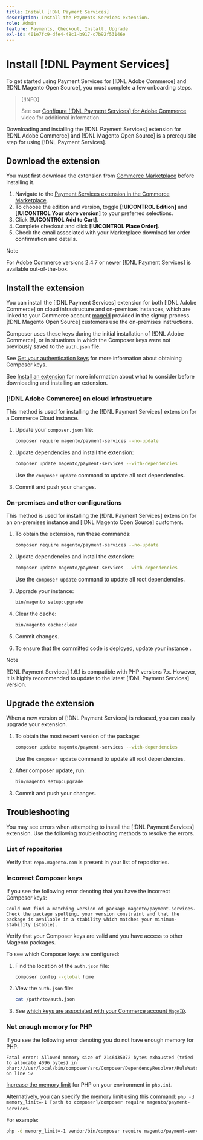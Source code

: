 ```yaml
---
title: Install [!DNL Payment Services]
description: Install the Payments Services extension.
role: Admin
feature: Payments, Checkout, Install, Upgrade
exl-id: 401e7fc9-dfe4-48c1-b917-c7b92f53146e
---
```

# Install [!DNL Payment Services]

To get started using Payment Services for [!DNL Adobe Commerce] and [!DNL Magento Open Source], you must complete a few onboarding steps.

>[!INFO]
>
> See our [Configure [!DNL Payment Services] for Adobe Commerce](https://experienceleague.adobe.com/en/docs/commerce-learn/tutorials/admin/adobe-commerce-services/configure-adobe-payment-services) video for additional information.

Downloading and installing the [!DNL Payment Services] extension for [!DNL Adobe Commerce] and [!DNL Magento Open Source] is a prerequisite step for using [!DNL Payment Services].

## Download the extension

You must first download the extension from [Commerce Marketplace](https://experienceleague.adobe.com/docs/commerce-admin/start/resources/commerce-marketplace.html) before installing it.

1. Navigate to the [Payment Services extension in the Commerce Marketplace](https://commercemarketplace.adobe.com/magento-payment-services.html).
1. To choose the edition and version, toggle **[!UICONTROL Edition]** and **[!UICONTROL Your store version]** to your preferred selections.
1. Click **[!UICONTROL Add to Cart]**.
1. Complete checkout and click **[!UICONTROL Place Order]**.
1. Check the email associated with your Marketplace download for order confirmation and details.

>[!NOTE]
>
> For Adobe Commerce versions 2.4.7 or newer [!DNL Payment Services] is available out-of-the-box.

## Install the extension

You can install the [!DNL Payment Services] extension for both [!DNL Adobe Commerce] on cloud infrastructure and on-premises instances, which are linked to your Commerce account [mageid](https://developer.adobe.com/commerce/marketplace/guides/sellers/profile-information/#access-keys) provided in the signup process.
[!DNL Magento Open Source] customers use the on-premises instructions.

Composer uses these keys during the initial installation of [!DNL Adobe Commerce], or in situations in which the Composer keys were not previously saved to the `auth.json` file.

See [Get your authentication keys](https://experienceleague.adobe.com/en/docs/commerce-operations/installation-guide/prerequisites/authentication-keys) for more information about obtaining Composer keys.

See [Install an extension](https://experienceleague.adobe.com/en/docs/commerce-operations/installation-guide/tutorials/extensions) for more information about what to consider before downloading and installing an extension.

### [!DNL Adobe Commerce] on cloud infrastructure

This method is used for installing the [!DNL Payment Services] extension for a Commerce Cloud instance.

1. Update your `composer.json` file:

   ```bash
   composer require magento/payment-services --no-update
   ```

1. Update dependencies and install the extension:

   ```bash
   composer update magento/payment-services --with-dependencies
   ```

   Use the `composer update` command to update all root dependencies.

1. Commit and push your changes.

### On-premises and other configurations

This method is used for installing the [!DNL Payment Services] extension for an on-premises instance and [!DNL Magento Open Source] customers.

1. To obtain the extension, run these commands:

   ```bash
   composer require magento/payment-services --no-update
   ```

1. Update dependencies and install the extension:

   ```bash
   composer update magento/payment-services --with-dependencies
   ```

   Use the `composer update` command to update all root dependencies.

1. Upgrade your instance:

   ```bash
   bin/magento setup:upgrade
   ```

1. Clear the cache:

   ```bash
   bin/magento cache:clean
   ```

1. Commit changes.
1. To ensure that the committed code is deployed, update your instance .

>[!NOTE]
>
> [!DNL Payment Services] 1.6.1 is compatible with PHP versions 7.x. However, it is highly recommended to update to the latest [!DNL Payment Services] version.

## Upgrade the extension

When a new version of [!DNL Payment Services] is released, you can easily upgrade your extension.

1. To obtain the most recent version of the package:

   ```bash
   composer update magento/payment-services --with-dependencies
   ```

   Use the `composer update` command to update all root dependencies.

1. After composer update, run: 

   ```bash
   bin/magento setup:upgrade
   ```

1. Commit and push your changes.

## Troubleshooting

You may see errors when attempting to install the [!DNL Payment Services] extension. Use the following troubleshooting methods to resolve the errors.

### List of repositories

Verify that `repo.magento.com` is present in your list of repositories.

### Incorrect Composer keys

If you see the following error denoting that you have the incorrect Composer keys:

```
Could not find a matching version of package magento/payment-services. Check the package spelling, your version constraint and that the package is available in a stability which matches your minimum-stability (stable).
```

Verify that your Composer keys are valid and you have access to other Magento packages.

To see which Composer keys are configured:

1. Find the location of the `auth.json` file:

   ```bash
   composer config --global home
   ```

1. View the `auth.json` file:

   ```bash
   cat /path/to/auth.json
   ```

1. See [which keys are associated with your Commerce account `MageID`](https://experienceleague.adobe.com/en/docs/commerce-operations/installation-guide/prerequisites/authentication-keys).

### Not enough memory for PHP

If you see the following error denoting you do not have enough memory for PHP:

```
Fatal error: Allowed memory size of 2146435072 bytes exhausted (tried to allocate 4096 bytes) in phar:///usr/local/bin/composer/src/Composer/DependencyResolver/RuleWatchGraph.php on line 52
```

[Increase the memory limit](https://experienceleague.adobe.com/en/docs/commerce-cloud-service/user-guide/configure/app/php-settings#increase-php-memory-limit) for PHP on your environment in `php.ini`.

Alternatively, you can specify the memory limit using this command: `php -d memory_limit=-1 [path to composer]/composer require magento/payment-services`.

For example:

```bash
php -d memory_limit=-1 vendor/bin/composer require magento/payment-services
```
